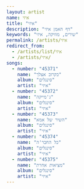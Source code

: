 ```yaml
---
layout: artist
name: איזי
title: "איזי"
description: "דף האמן איזי"
keywords: "שירים, מוזיקה, איזי"
permalink: /artists/איזי
redirect_from:
  - /artists/list/איזי
  - /artists/איזי/
songs:
  - number: "45371"
    name: "בקרוב אצלך"
    album: "סינגלים"
    artist: "איזי"
  - number: "45372"
    name: "ג'מייקה"
    album: "סינגלים"
    artist: "איזי"
  - number: "45373"
    name: "השיר של אמא"
    album: "סינגלים"
    artist: "איזי"
  - number: "45374"
    name: "כל החבר'ה"
    album: "סינגלים"
    artist: "איזי"
  - number: "45375"
    name: "מציאות אחרת"
    album: "סינגלים"
    artist: "איזי"
---
```

